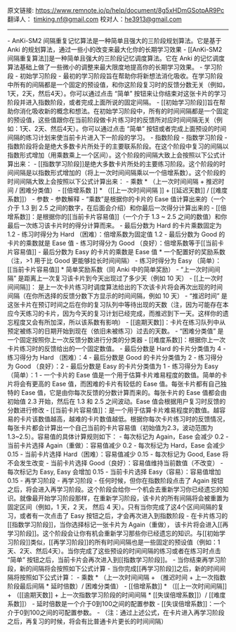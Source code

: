 原文链接:  https://www.remnote.io/p/help/document/8g5xHDmGSotpAR9Pc
翻译人： timking.nf@gmail.com
校对人：he3913@gmail.com

<hr/>
- AnKi-SM2 间隔重复记忆算法是一种简单且强大的三阶段规划算法。它是基于 Anki 的规划算法，通过一些小的改变来最大化你的长期学习效果
- [[AnKi-SM2 间隔重复算法]]是一种简单且强大的三阶段记忆调度算法。它在 Anki 的记忆调度算法基础上做了一些微小的调整来最大限度地提高你的长期学习效果。
- 学习阶段
- 初始学习阶段
	- 最初的学习阶段旨在帮助你将新想法消化吸收。在学习阶段中所有的间隔都是一个固定的预设值，和你这阶段复习时的反馈分数无关（例如，1天，2天，然后4天）。你可以通过点击 “简单” 按钮来让你结束对这张卡片的学习阶段并进入指数阶段，或者完成上面所说的固定间隔。
	- [[初始学习阶段]]旨在帮助你消化吸收新的概念和想法。在初始学习阶段中，所有的时间间隔都是一个固定的预设值，这些值跟你在当前阶段做卡片练习时的反馈所对应时间间隔无关（例如：1天、2天、然后4天）。你可以通过点击  “简单” 按钮或者完成上面预设的时间间隔的练习计划来使当前卡片进入下一阶段的学习。
- 指数阶段
- 指数学习阶段
	- 指数阶段将会是绝大多数卡片所处于的主要联系阶段。在这个阶段中复习的间隔以指数形式增加（用乘数乘上一个区间）。这个阶段的间隔大致上会按照以下公式计算出来：
	- [[指数学习阶段]]是绝大多数卡片所处的主要练习阶段。这个阶段的时间间隔是以指数形式增加的（将上一次时间间隔乘以一个倍增系数）。这个阶段的时间间隔大致上会按照以下公式计算出来：
		- 乘数 * （上一次时间间隔 + 推迟时间 / 困难分类值）
		- [[倍增系数 ]] * （[[上一次时间间隔 ]] + [[延迟天数]] / [[难度系数]]）
	- 参数
	- 参数解释
		- “乘数”是根据你的卡片的 Ease 值计算出来的（一个介于 1.3 到 2.5 之间的数字，在后面会介绍）和你最后一次得分计算出来的
		- [[倍增系数]]：是根据你的[[当前卡片容易值]]（一个介于 1.3 ~ 2.5 之间的数值）和你最后一次练习该卡片时的得分计算而来。
			- 最后分数为 Hard 的卡片乘数固定为 1.2
			- 练习时得分为 Hard （困难）：倍增系数为固定值 1.2
			- 最后分数为 Good 的卡片的乘数就是 Ease 值
			- 练习时得分为 Good （良好）：倍增系数等于[[当前卡片容易值]]
			- 最后分数为 Easy 的卡片的乘数是 Ease 值 * 一个配置好的奖励系数（注，>1 用于比 Good 更能够拉长时间间隔）
			- 练习时得分为 Easy （简单）：[[当前卡片容易值]] * 简单奖励系数（同 Anki 中的简单奖励）
		- “上一次时间间隔” 是距离上一次复习该卡片到今天出现过了多少天（例如 10 天）
		- [[上一次时间间隔]]： 是上一次卡片练习时调度算法给出的下次该卡片将会再次出现的时间间隔（在你所选择的反馈分数下方显示的时间间隔，例如 10 天）
		- “推迟时间” 是这张卡片在预订时间之后在你的复习队列中等待出现的天数（注，因为可能存在本应今天练习的卡片，因为今天的复习计划已经完成，而推迟到下一天。这样你的遗忘程度又会有所加深，所以该系数有影响）
		- [[逾期天数]]：卡片在练习队列中从预定被练习的日期开始到现在（依旧未被练习）过去的天数。
		- “困难分类值” 是一个固定按照你上一次反馈分数进行分类的分类器
		- [[难度系数]]：根据你上一次卡片练习时的反馈给出的一个固定数值。
			- 最后分数是 Hard 的卡片分类值为 4
			- 练习得分为 Hard （困难）：4
			- 最后分数是 Good 的卡片分类值为 2
			- 练习得分为 Good （良好）：2
			- 最后分数是 Easy 的卡片分类值为 1
			- 练习得分为 Easy （简单）：1
		- 一个卡片的 Ease 值是一个用于估算卡片难易程度的数值。简单的卡片将会有更高的 Ease 值，而困难的卡片有较低的 Ease 值。每张卡片都有自己独特的 Ease 值，它是由你每次反馈的分数计算而来的。每张卡片的 Ease 值都会由初始值 2.3 开始，然后在 1.3 和 2.5 之间波动。Ease 值会根据用户复习时反馈的分数进行修改
		- [[当前卡片容易值]]：是一个用于估算卡片难易程度的数值。越容易的卡片该数值越高，越难的卡片数值越低。根据你每次卡片练习时的反馈情况，每张卡片都会计算出一个自己当前的卡片容易值（初始值为2.3，波动范围为1.3~2.5）。容易值的具体计算规则如下：
			- 每次标记为 Again，Ease 会减少 0.2
			- 当前卡片选择 Again（重做）：容易值减少 0.2
			- 每次标记为 Hard，Ease 会减少 0.15
			- 当前卡片选择 Hard（困难）：容易值减少 0.15
			- 每次标记为 Good, Ease 将不会发生改变
			- 当前卡片选择 Good（良好）：容易值维持当前数值（不改变）
			- 每次标记为 Easy, Easy 会增加 0.15
			- 当前卡片选择 Easy（容易）：容易值增加 0.15
- 再学习阶段
- 再学习阶段
	- 任何时候，但你在指数阶段点击了 Again 按钮之后，将会进入再学习阶段。这个阶段会给你一个机会去重新学习你已经遗忘的知识。就像最开始学习阶段那样，在重新学习阶段，该卡片的所有间隔将会被重置为固定区间（例如，1 天，2 天， 然后 4 天）。只有当你完成了这4个区间间隔的复习，或者有一次点击了 Easy 按钮之后，才会再次进入到指数阶段
	- 在卡片练习的[[指数学习阶段]]，当你选择标记一张卡片为   Again（重做）， 该卡片将会进入[[再学习阶段]]。这个阶段会让你有机会重新学习那些你已经遗忘的知识。与[[初始学习阶段]]类似，[[再学习阶段]]的所有时间间隔也是一些固定的预设值（例如：1天、2天、然后4天）。当你完成了这些预设的时间间隔的练习或者在练习时点击  “简单” 按钮之后，当前卡片会再次进入到[[指数学习阶段]]。
	- 当你结束再学习阶段，新的间隔将会按照如下公式计算
	- 当你完成[[再学习阶段]]之后，新的时间间隔将按照如下公式计算：
		- 乘数 * （上一次时间间隔 + （推迟时间 + 上一次指数阶段最后间隔 * 延时倍数）/ 困难分类值）
		- [[倍增系数]] * （[[上一次时间间隔]] + （[[逾期天数]] + 上一次指数学习阶段的时间间隔 * [[失误倍增系数]]）/ [[难度系数]]）
	- 延时倍数是一个介于0到100之间的配置参数
	- [[失误倍增系数]]：一个介于0到100之间的可配置参数。
	- （注：通过上述公式，在卡片进入再学习阶段之后，再复习的时候，将会有比普通卡片更长的时间间隔）